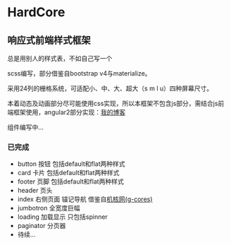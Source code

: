 # HardCore 
## 响应式前端样式框架

总是用别人的样式表，不如自己写一个

scss编写，部分借鉴自bootstrap v4与materialize。

采用24列的栅格系统，可适配小、中、大、超大（s m l u）四种屏幕尺寸。

本着动态及动画部分尽可能使用css实现，所以本框架不包含js部分，需结合js前端框架使用，angular2部分实现：[我的博客](http://zcwsr.com)

组件编写中...

### 已完成

* button 按钮 包括default和flat两种样式
* card 卡片 包括default和flat两种样式
* footer 页脚 包括default和flat两种样式
* header 页头
* index 右侧页面 锚记导航 借鉴自[机核网(g-cores)](http://www.g-cores.com/)
* jumbotron 全宽度巨幅
* loading 加载显示 只包括spinner
* paginator 分页器
* 待续...
